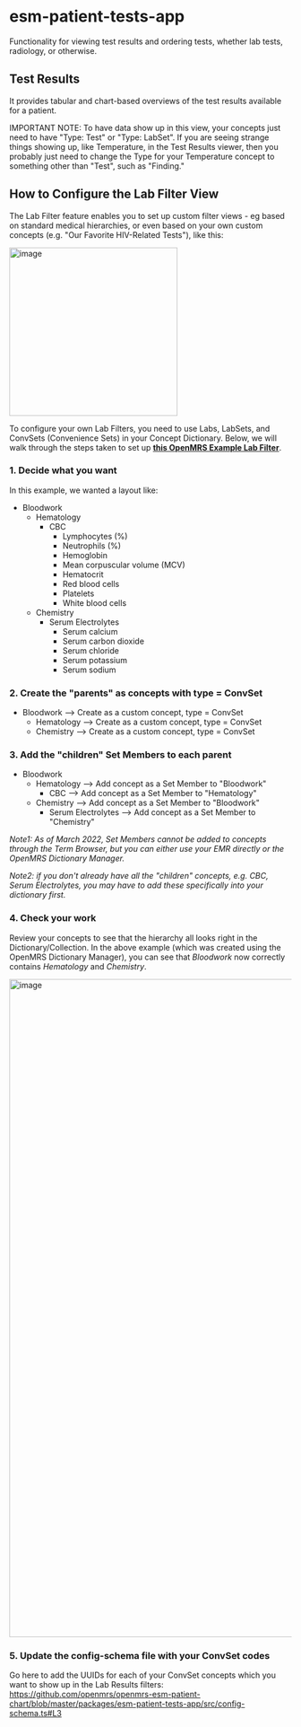 # esm-patient-tests-app

Functionality for viewing test results and ordering tests, whether lab tests, radiology, or otherwise.

## Test Results

It provides tabular and chart-based overviews of the test results available for a patient.

IMPORTANT NOTE: To have data show up in this view, your concepts just need to have "Type: Test" or "Type: LabSet".
If you are seeing strange things showing up, like Temperature, in the Test Results viewer, then you probably just need to change the Type for your Temperature concept to something other than "Test", such as "Finding."

## How to Configure the Lab Filter View

The Lab Filter feature enables you to set up custom filter views - eg based on standard medical hierarchies, or even based on your own custom concepts (e.g. "Our Favorite HIV-Related Tests"), like this:

<img width="300" alt="image" src="https://user-images.githubusercontent.com/67400059/161005725-18b38112-d2bd-4ae1-8a01-f797cb69aa57.png">

To configure your own Lab Filters, you need to use Labs, LabSets, and ConvSets (Convenience Sets) in your Concept Dictionary.
Below, we will walk through the steps taken to set up [**this OpenMRS Example Lab Filter**](https://app.openconceptlab.org/#/orgs/openmrs/collections/ExampleLabFilter/).

### 1. Decide what you want

In this example, we wanted a layout like:

* Bloodwork
  * Hematology
    * CBC
      * Lymphocytes (%)
      * Neutrophils (%)
      * Hemoglobin
      * Mean corpuscular volume (MCV)
      * Hematocrit
      * Red blood cells
      * Platelets
      * White blood cells
  * Chemistry
    * Serum Electrolytes
      * Serum calcium
      * Serum carbon dioxide
      * Serum chloride
      * Serum potassium
      * Serum sodium

### 2. Create the "parents" as concepts with type = ConvSet

* Bloodwork --> Create as a custom concept, type = ConvSet
  * Hematology --> Create as a custom concept, type = ConvSet
  * Chemistry --> Create as a custom concept, type = ConvSet

### 3. Add the "children" Set Members to each parent

* Bloodwork
  * Hematology --> Add concept as a Set Member to "Bloodwork"
    * CBC --> Add concept as a Set Member to "Hematology"
  * Chemistry --> Add concept as a Set Member to "Bloodwork"
    * Serum Electrolytes --> Add concept as a Set Member to "Chemistry"

_Note1: As of March 2022, Set Members cannot be added to concepts through the Term Browser, but you can either use your EMR directly or the OpenMRS Dictionary Manager._

_Note2: if you don't already have all the "children" concepts, e.g. CBC, Serum Electrolytes, you may have to add these specifically into your dictionary first._

### 4. Check your work

Review your concepts to see that the hierarchy all looks right in the Dictionary/Collection. In the above example (which was created using the OpenMRS Dictionary Manager), you can see that _Bloodwork_ now correctly contains _Hematology_ and _Chemistry_.

<img width="1173" alt="image" src="https://user-images.githubusercontent.com/67400059/161008455-edbd31d1-00ca-4236-9309-bc41763a6f0a.png">

### 5. Update the config-schema file with your ConvSet codes

Go here to add the UUIDs for each of your ConvSet concepts which you want to show up in the Lab Results filters:
<https://github.com/openmrs/openmrs-esm-patient-chart/blob/master/packages/esm-patient-tests-app/src/config-schema.ts#L3>
